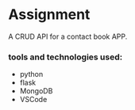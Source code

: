 # Assignment

A CRUD API for a contact book APP.

### tools and technologies used:

* python
* flask
* MongoDB
* VSCode
